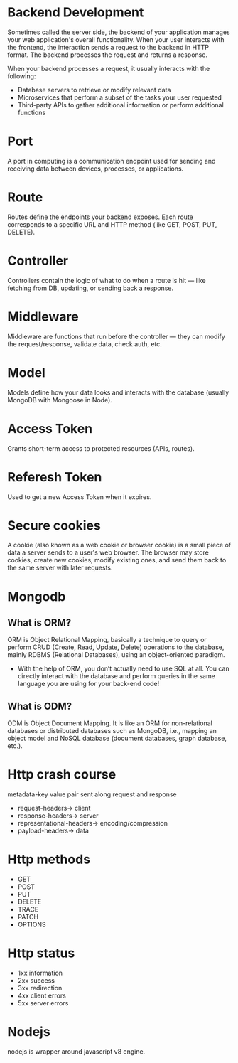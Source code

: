 # Backend Development
Sometimes called the server side, the backend of your application manages your web application's overall functionality. When your user interacts with the frontend, the interaction sends a request to the backend in HTTP format. The backend processes the request and returns a response.

When your backend processes a request, it usually interacts with the following:
- Database servers to retrieve or modify relevant data
- Microservices that perform a subset of the tasks your user requested
- Third-party APIs to gather additional information or perform additional functions
# Port
A port in computing is a communication endpoint used for sending and receiving data between devices, processes, or applications.

# Route
Routes define the endpoints your backend exposes. Each route corresponds to a specific URL and HTTP method (like GET, POST, PUT, DELETE).

# Controller
Controllers contain the logic of what to do when a route is hit — like fetching from DB, updating, or sending back a response.

# Middleware
Middleware are functions that run before the controller — they can modify the request/response, validate data, check auth, etc.

# Model
Models define how your data looks and interacts with the database (usually MongoDB with Mongoose in Node).

# Access Token
Grants short-term access to protected resources (APIs, routes).

# Referesh Token
Used to get a new Access Token when it expires.

# Secure cookies
A cookie (also known as a web cookie or browser cookie) is a small piece of data a server sends to a user's web browser. The browser may store cookies, create new cookies, modify existing ones, and send them back to the same server with later requests.

# Mongodb
## What is ORM?
ORM is Object Relational Mapping, basically a technique to query or perform CRUD (Create, Read, Update, Delete) operations to the database, mainly RDBMS (Relational Databases), using an object-oriented paradigm.

* With the help of ORM, you don’t actually need to use SQL at all. You can directly interact with the database and perform queries in the same language you are using for your back-end code!

## What is ODM?
ODM is Object Document Mapping. It is like an ORM for non-relational databases or distributed databases such as MongoDB, i.e., mapping an object model and NoSQL database (document databases, graph database, etc.).


# Http crash course
metadata-key value pair sent along request and response
* request-headers-> client
* response-headers-> server
* representational-headers-> encoding/compression
* payload-headers-> data

# Http methods
* GET
* POST
* PUT
* DELETE 
* TRACE
* PATCH
* OPTIONS

# Http status  
* 1xx information
* 2xx success
* 3xx redirection
* 4xx client errors
* 5xx server errors



# Nodejs
nodejs is wrapper around javascript v8 engine.


    
